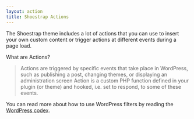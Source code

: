 ```yaml
---
layout: action
title: Shoestrap Actions
---
```


The Shoestrap theme includes a lot of actions that you can use to insert your own custom content or trigger actions at different events during a page load.

What are Actions?
<blockquote>Actions are triggered by specific events that take place in WordPress, such as publishing a post, changing themes, or displaying an administration screen Action is a custom PHP function defined in your plugin (or theme) and hooked, i.e. set to respond, to some of these events.</blockquote>

You can read more about how to use WordPress filters by reading the [WordPress codex](http://codex.wordpress.org/Plugin_API#Actions).

<!-- <hr>

You can find a list of the available actions below:

<ul class="side-nav">

	<li><label>Actions</label></li>
	{% for post in site.categories.actions. %}
		<li><a href="{{ site.url }}{{ post.url }}">{{ post.title }}</a></li>
	{% endfor %}

</ul> -->